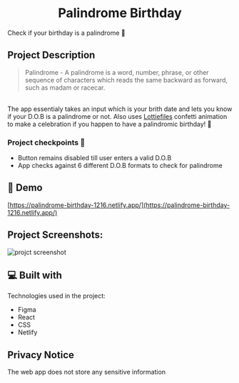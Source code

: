 <h1 align="center">Palindrome Birthday</h1>
<p>Check if your birthday is a palindrome 🥳</p>

## Project Description
> Palindrome - A palindrome is a word, number, phrase, or other sequence of characters which reads the same backward as forward, such as madam or racecar.
<br />
The app essentialy takes an input which is your brith date and lets you know if your D.O.B is a palindrome or not.
Also uses <a href="https://lottiefiles.com/" target="_blank">Lottiefiles</a> confetti animation to make a celebration if you happen to have a palindromic birthday!    🎉

### Project checkpoints 📝
* Button remains disabled till user enters a valid D.O.B
* App checks against 6 different D.O.B formats to check for palindrome

<h2>🚀 Demo</h2>

[https://palindrome-birthday-1216.netlify.app/](https://palindrome-birthday-1216.netlify.app/)

<h2>Project Screenshots:</h2>

![projct screenshot](https://gcdn.pbrd.co/images/IyeUF7lUTMD1.png?o=1)

  
  
<h2>💻 Built with</h2>

Technologies used in the project:

*   Figma
*   React
*   CSS
*   Netlify

## Privacy Notice
The web app does not store any sensitive information
